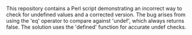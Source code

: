 This repository contains a Perl script demonstrating an incorrect way to check for undefined values and a corrected version.  The bug arises from using the 'eq' operator to compare against 'undef', which always returns false. The solution uses the 'defined' function for accurate undef checks.